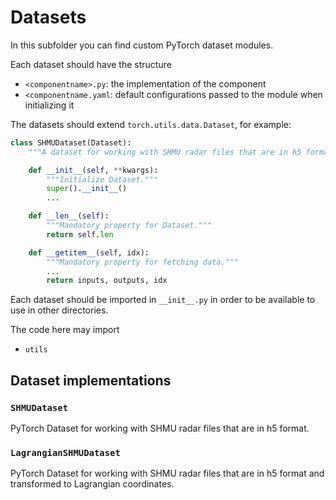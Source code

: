 # Datasets

In this subfolder you can find custom PyTorch dataset modules.

Each dataset should have the structure

- `<componentname>.py`: the implementation of the component
- `<componentname.yaml`: default configurations passed to the module when initializing it

The datasets should extend `torch.utils.data.Dataset`, for example:

```python
class SHMUDataset(Dataset):
    """A dataset for working with SHMU radar files that are in h5 format."""

    def __init__(self, **kwargs):
        """Initialize Dataset."""
        super().__init__()
        ...

    def __len__(self):
        """Mandatory property for Dataset."""
        return self.len

    def __getitem__(self, idx):
        """Mandatory property for fetching data."""
        ...
        return inputs, outputs, idx
```

Each dataset should be imported in `__init__.py` in order to be available to use in other directories.

The code here may import

- `utils`


## Dataset implementations

### `SHMUDataset`

PyTorch Dataset for working with SHMU radar files that are in h5 format.

### `LagrangianSHMUDataset`

PyTorch Dataset for working with SHMU radar files that are in h5 format and transformed to Lagrangian coordinates.
